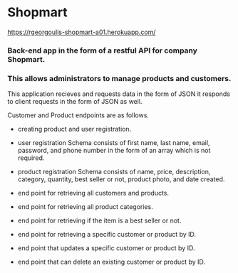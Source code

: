 # Shopmart

https://rgeorgoulis-shopmart-a01.herokuapp.com/

### Back-end app in the form of a restful API for company Shopmart.
### This allows administrators to manage products and customers.

This application recieves and requests data in the form of JSON
it responds to client requests in the form of JSON as well.

Customer and Product endpoints are as follows.

- creating product and user registration.
- user registration Schema consists of first name, last name, email, password, and phone number in the form of an array which is not required.
- product registration Schema consists of name, price, description, category, quantity, best seller or not, product photo, and date created.

- end point for retrieving all customers and products. 
- end point for retrieving all product categories.
- end point for retrieving if the item is a best seller or not.
- end point for retrieving a specific customer or product by ID.
- end point that updates a specific customer or product by ID.
- end point that can delete an existing customer or product by ID.
